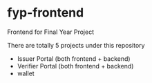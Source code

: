 # fyp-frontend
Frontend for Final Year Project 

There are totally 5 projects under this repository
- Issuer Portal (both frontend + backend)
- Verifier Portal (both frontend + backend)
- wallet